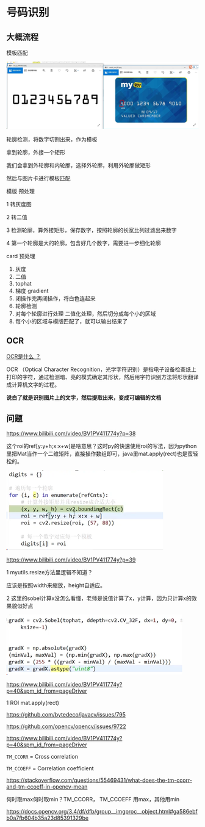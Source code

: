 # 号码识别

## 大概流程

模板匹配

![image-20210612001100231](image-md/moBanPiPei.png)

轮廓检测，将数字切割出来，作为模板

拿到轮廓，外接一个矩形

我们会拿到外轮廓和内轮廓，选择外轮廓，利用外轮廓做矩形

然后与图片卡进行模板匹配

模版 预处理

1 转灰度图

2 转二值

3 检测轮廓，算外接矩形，保存数字，按照轮廓的长宽比列过滤出来数字

4 第一个轮廓是大的轮廓，包含好几个数字，需要进一步细化轮廓

card 预处理

1. 灰度
2. 二值
3. tophat
4. 梯度 gradient
5. 闭操作完再闭操作，将白色连起来
6. 轮廓检测
7. 对每个轮廓进行处理 二值化处理，然后切分成每个小的区域
8. 每个小的区域与模版匹配了，就可以输出结果了



## OCR

[OCR是什么 ？](https://www.zhihu.com/question/34873811/answer/645053057)

OCR （Optical Character Recognition，光学字符识别）是指电子设备检查纸上打印的字符，通过检测暗、亮的模式确定其形状，然后用字符识别方法将形状翻译成计算机文字的过程。

**说白了就是识别图片上的文字，然后提取出来，变成可编辑的文档**



## 问题

https://www.bilibili.com/video/BV1PV411774y?p=38

这个roi的ref[y:y+h;x:x+w]是啥意思？这时py的快速使用roi的写法，因为python里把Mat当作一个二维矩阵，直接操作数组即可，java里mat.apply(rect)也是蛮轻松的。

![image-20210612122257299](image-md/q-38-roi-ref.png)



https://www.bilibili.com/video/BV1PV411774y?p=39

1 myutils.resize方法里逻辑不知道？

应该是按照width来缩放，height自适应。



2 这里的sobel计算x没怎么看懂，老师是说值计算了x，y计算，因为只计算x的效果貌似好点

![image-20210612122742081](image-md/q-39-sobel.png)



https://www.bilibili.com/video/BV1PV411774y?p=40&spm_id_from=pageDriver

1 ROI     mat.apply(rect)

https://github.com/bytedeco/javacv/issues/795

https://github.com/opencv/opencv/issues/9722





https://www.bilibili.com/video/BV1PV411774y?p=40&spm_id_from=pageDriver

`TM_CCORR` = Cross correlation

`TM_CCOEFF` = Correlation coefficient

https://stackoverflow.com/questions/55469431/what-does-the-tm-ccorr-and-tm-ccoeff-in-opencv-mean

何时取max何时取min？TM_CCORR， TM_CCOEFF 用max，其他用min

https://docs.opencv.org/3.4/df/dfb/group__imgproc__object.html#ga586ebfb0a7fb604b35a23d85391329be

